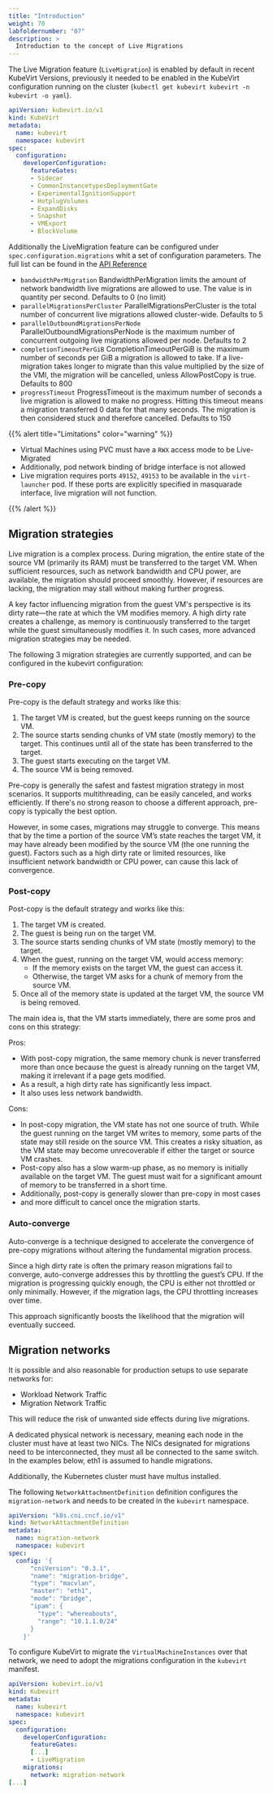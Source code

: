 ```yaml
---
title: "Introduction"
weight: 70
labfoldernumber: "07"
description: >
  Introduction to the concept of Live Migrations
---
```


The Live Migration feature (`LiveMigration`) is enabled by default in recent KubeVirt Versions, previously it needed to be enabled in the KubeVirt configuration running on the cluster (`kubectl get kubevirt kubevirt -n kubevirt -o yaml`).

```yaml
apiVersion: kubevirt.io/v1
kind: KubeVirt
metadata:
  name: kubevirt
  namespace: kubevirt
spec:
  configuration:
    developerConfiguration:
      featureGates:
      - Sidecar
      - CommonInstancetypesDeploymentGate
      - ExperimentalIgnitionSupport
      - HotplugVolumes
      - ExpandDisks
      - Snapshot
      - VMExport
      - BlockVolume
```

Additionally the LiveMigration feature can be configured under `spec.configuration.migrations` whit a set of configuration parameters. The full list can be found in the [API Reference](https://kubevirt.io/api-reference/v1.3.0/definitions.html#_v1_migrationconfiguration)

* `bandwidthPerMigration` BandwidthPerMigration limits the amount of network bandwidth live migrations are allowed to use. The value is in quantity per second. Defaults to 0 (no limit)
* `parallelMigrationsPerCluster` ParallelMigrationsPerCluster is the total number of concurrent live migrations allowed cluster-wide. Defaults to 5
* `parallelOutboundMigrationsPerNode` ParallelOutboundMigrationsPerNode is the maximum number of concurrent outgoing live migrations allowed per node. Defaults to 2
* `completionTimeoutPerGiB` CompletionTimeoutPerGiB is the maximum number of seconds per GiB a migration is allowed to take. If a live-migration takes longer to migrate than this value multiplied by the size of the VMI, the migration will be cancelled, unless AllowPostCopy is true. Defaults to 800
* `progressTimeout` ProgressTimeout is the maximum number of seconds a live migration is allowed to make no progress. Hitting this timeout means a migration transferred 0 data for that many seconds. The migration is then considered stuck and therefore cancelled. Defaults to 150

{{% alert title="Limitations" color="warning" %}}

* Virtual Machines using PVC must have a `RWX` access mode to be Live-Migrated
* Additionally, pod network binding of bridge interface is not allowed
* Live migration requires ports `49152`, `49153` to be available in the `virt-launcher` pod. If these ports are explicitly specified in masquarade interface, live migration will not function.

{{% /alert %}}


## Migration strategies

Live migration is a complex process. During migration, the entire state of the source VM (primarily its RAM) must be transferred to the target VM. When sufficient resources, such as network bandwidth and CPU power, are available, the migration should proceed smoothly. However, if resources are lacking, the migration may stall without making further progress.

A key factor influencing migration from the guest VM's perspective is its dirty rate—the rate at which the VM modifies memory. A high dirty rate creates a challenge, as memory is continuously transferred to the target while the guest simultaneously modifies it. In such cases, more advanced migration strategies may be needed.

The following 3 migration strategies are currently supported, and can be configured in the kubevirt configuration:


### Pre-copy

Pre-copy is the default strategy and works like this:

1. The target VM is created, but the guest keeps running on the source VM.
1. The source starts sending chunks of VM state (mostly memory) to the target. This continues until all of the state has been transferred to the target.
1. The guest starts executing on the target VM.
1. The source VM is being removed.

Pre-copy is generally the safest and fastest migration strategy in most scenarios. It supports multithreading, can be easily canceled, and works efficiently. If there's no strong reason to choose a different approach, pre-copy is typically the best option.

However, in some cases, migrations may struggle to converge. This means that by the time a portion of the source VM’s state reaches the target VM, it may have already been modified by the source VM (the one running the guest). Factors such as a high dirty rate or limited resources, like insufficient network bandwidth or CPU power, can cause this lack of convergence.


### Post-copy

Post-copy is the default strategy and works like this:

1. The target VM is created.
1. The guest is being run on the target VM.
1. The source starts sending chunks of VM state (mostly memory) to the target.
1. When the guest, running on the target VM, would access memory:
   * If the memory exists on the target VM, the guest can access it.
   * Otherwise, the target VM asks for a chunk of memory from the source VM.
1. Once all of the memory state is updated at the target VM, the source VM is being removed.

The main idea is, that the VM starts immediately, there are some pros and cons on this strategy:

Pros:

* With post-copy migration, the same memory chunk is never transferred more than once because the guest is already running on the target VM, making it irrelevant if a page gets modified.
* As a result, a high dirty rate has significantly less impact.
* It also uses less network bandwidth.


Cons:

* In post-copy migration, the VM state has not one source of truth. While the guest running on the target VM writes to memory, some parts of the state may still reside on the source VM. This creates a risky situation, as the VM state may become unrecoverable if either the target or source VM crashes.
* Post-copy also has a slow warm-up phase, as no memory is initially available on the target VM. The guest must wait for a significant amount of memory to be transferred in a short time.
* Additionally, post-copy is generally slower than pre-copy in most cases
* and more difficult to cancel once the migration starts.


### Auto-converge

Auto-converge is a technique designed to accelerate the convergence of pre-copy migrations without altering the fundamental migration process.

Since a high dirty rate is often the primary reason migrations fail to converge, auto-converge addresses this by throttling the guest’s CPU. If the migration is progressing quickly enough, the CPU is either not throttled or only minimally. However, if the migration lags, the CPU throttling increases over time.

This approach significantly boosts the likelihood that the migration will eventually succeed.


## Migration networks

It is possible and also reasonable for production setups to use separate networks for:

* Workload Network Traffic
* Migration Network Traffic

This will reduce the risk of unwanted side effects during live migrations.

A dedicated physical network is necessary, meaning each node in the cluster must have at least two NICs. The NICs designated for migrations need to be interconnected, they must all be connected to the same switch. In the examples below, eth1 is assumed to handle migrations.

Additionally, the Kubernetes cluster must have multus installed.

The following `NetworkAttachmentDefinition` definition configures the `migration-network` and needs to be created in the `kubevirt` namespace.

```yaml
apiVersion: "k8s.cni.cncf.io/v1"
kind: NetworkAttachmentDefinition
metadata:
  name: migration-network
  namespace: kubevirt
spec:
  config: '{
      "cniVersion": "0.3.1",
      "name": "migration-bridge",
      "type": "macvlan",
      "master": "eth1",
      "mode": "bridge",
      "ipam": {
        "type": "whereabouts",
        "range": "10.1.1.0/24"
      }
    }'
```

To configure KubeVirt to migrate the `VirtualMachineInstances` over that network, we need to adopt the migrations configuration in the `kubevirt` manifest.

```yaml
apiVersion: kubevirt.io/v1
kind: Kubevirt
metadata:
  name: kubevirt
  namespace: kubevirt
spec:
  configuration:
    developerConfiguration:
      featureGates:
      [...]
      - LiveMigration
    migrations:
      network: migration-network
[...]
```
